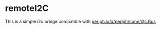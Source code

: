 # remoteI2C
This is a simple i2c bridge compatible with [periph.io/x/periph/conn/i2c.Bus](https://godoc.org/periph.io/x/periph/conn/i2c#Bus)
